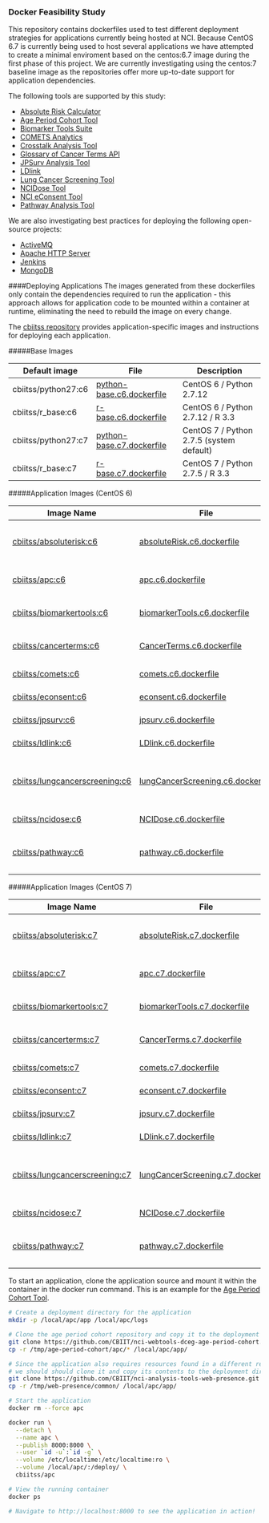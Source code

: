 ### Docker Feasibility Study

This repository contains dockerfiles used to test different deployment strategies for applications currently being hosted at NCI. Because CentOS 6.7 is currently being used to host several applications we have attempted to create a minimal enviroment based on the centos:6.7 image during the first phase of this project. We are currently investigating using the centos:7 baseline image as the repositories offer more up-to-date support for application dependencies.

The following tools are supported by this study:

- [Absolute Risk Calculator](https://github.com/CBIIT/nci-webtools-dceg-risk-assessment)
- [Age Period Cohort Tool](https://github.com/CBIIT/nci-webtools-dceg-age-period-cohort)
- [Biomarker Tools Suite](https://github.com/CBIIT/nci-webtools-dceg-sw-computational-tools)
- [COMETS Analytics](https://github.com/CBIIT/nci-webtools-comets-analytics)
- [Crosstalk Analysis Tool](https://github.com/CBIIT/nci-webtools-dceg-age-period-cohort)
- [Glossary of Cancer Terms API](https://github.com/CBIIT/nci-analysis-tools-glossary)
- [JPSurv Analysis Tool](https://github.com/CBIIT/nci-webtools-dccps-seer)
- [LDlink](https://github.com/CBIIT/nci-webtools-dceg-linkage)
- [Lung Cancer Screening Tool](https://github.com/CBIIT/nci-webtools-dceg-risk-assessment)
- [NCIDose Tool](https://github.com/CBIIT/nci-webtools-dceg-ncidose)
- [NCI eConsent Tool](https://github.com/CBIIT/nci-webtools-dceg-econsent)
- [Pathway Analysis Tool](https://github.com/CBIIT/nci-webtools-dceg-pathway-analysis)

We are also investigating best practices for deploying the following open-source projects:
- [ActiveMQ](https://github.com/apache/activemq)
- [Apache HTTP Server](https://github.com/apache/httpd)
- [Jenkins](https://github.com/jenkinsci/jenkins)
- [MongoDB](https://github.com/mongodb/mongo)

####Deploying Applications
The images generated from these dockerfiles only contain the dependencies required to run the application - this approach allows for application code to be mounted within a container at runtime, eliminating the need to rebuild the image on every change.

The [cbiitss repository](https://hub.docker.com/u/cbiitss/) provides application-specific images and instructions for deploying each application. 

#####Base Images

| Default image         | File                                 | Description                                          | 
| --------------------- | ------------------------------------ | ---------------------------------------------------- |
| cbiitss/python27:c6   | [python-base.c6.dockerfile][1]       | CentOS 6 / Python 2.7.12                             |
| cbiitss/r_base:c6     | [r-base.c6.dockerfile][3]            | CentOS 6 / Python 2.7.12 / R 3.3                     |
| cbiitss/python27:c7   | [python-base.c7.dockerfile][2]       | CentOS 7 / Python 2.7.5 (system default)             |
| cbiitss/r_base:c7     | [r-base.c7.dockerfile][4]            | CentOS 7 / Python 2.7.5 / R 3.3                      |

[1]: applications/base/python-base.c6.dockerfile
[2]: applications/base/python-base.c7.dockerfile
[3]: applications/base/r-base.c6.dockerfile
[4]: applications/base/r-base.c7.dockerfile

#####Application Images (CentOS 6)

| Image Name                          | File                                    | Description                                      |
| ----------------------------------- | --------------------------------------- | ------------------------------------------------ |
| [cbiitss/absoluterisk:c6][1]        | [absoluteRisk.c6.dockerfile][12]        | CentOS 6 / Absolute Risk Calculator              |
| [cbiitss/apc:c6][2]                 | [apc.c6.dockerfile][13]                 | CentOS 6 / Age Period Cohort Tool                |
| [cbiitss/biomarkertools:c6][3]      | [biomarkerTools.c6.dockerfile][14]      | CentOS 6 / Biomarker Tools Suite                 |
| [cbiitss/cancerterms:c6][4]         | [CancerTerms.c6.dockerfile][15]         | CentOS 6 / Cancer Terms API                      |
| [cbiitss/comets:c6][5]              | [comets.c6.dockerfile][16]              | CentOS 6 / COMETS                                |
| [cbiitss/econsent:c6][6]            | [econsent.c6.dockerfile][17]            | CentOS 6 / eConsent                              |
| [cbiitss/jpsurv:c6][7]              | [jpsurv.c6.dockerfile][18]              | CentOS 6 / jpsurv                                |
| [cbiitss/ldlink:c6][8]              | [LDlink.c6.dockerfile][19]              | CentOS 6 / LDlink                                |
| [cbiitss/lungcancerscreening:c6][9] | [lungCancerScreening.c6.dockerfile][20] | CentOS 6 / Lung Cancer Screening Tool            |
| [cbiitss/ncidose:c6][10]            | [NCIDose.c6.dockerfile][21]             | CentOS 6 / NCI Dose                              |
| [cbiitss/pathway:c6][11]            | [pathway.c6.dockerfile][22]             | CentOS 6 / Pathway Analysis Tool                 |

[1]: https://hub.docker.com/r/cbiitss/absoluterisk/
[2]: https://hub.docker.com/r/cbiitss/apc/
[3]: https://hub.docker.com/r/cbiitss/biomarkertools/
[4]: https://hub.docker.com/r/cbiitss/cancerterms/
[5]: https://hub.docker.com/r/cbiitss/comets/
[6]: https://hub.docker.com/r/cbiitss/econsent/
[7]: https://hub.docker.com/r/cbiitss/jpsurv/
[8]: https://hub.docker.com/r/cbiitss/ldlink/
[9]: https://hub.docker.com/r/cbiitss/lungcancerscreening/
[10]: https://hub.docker.com/r/cbiitss/ncidose/
[11]: https://hub.docker.com/r/cbiitss/pathway/

[12]: applications/base/absoluteRisk/absoluteRisk.c6.dockerfile
[13]: applications/base/apc/apc.c6.dockerfile
[14]: applications/base/biomarkerTools/biomarkerTools.c6.dockerfile
[15]: applications/base/CancerTerms/CancerTerms.c6.dockerfile
[16]: applications/base/comets/comets.c6.dockerfile
[17]: applications/base/econsent/econsent.c6.dockerfile
[18]: applications/base/jpsurv/jpsurv.c6.dockerfile
[19]: applications/base/LDlink/LDlink.c6.dockerfile
[20]: applications/base/lungCancerScreening/lungCancerScreening.c6.dockerfile
[21]: applications/base/NCIDose/NCIDose.c6.dockerfile
[22]: applications/base/pathway/pathway.c6.dockerfile


#####Application Images (CentOS 7)

| Image Name                          | File                                    | Description                                      |
| ----------------------------------- | --------------------------------------- | ------------------------------------------------ |
| [cbiitss/absoluterisk:c7][1]        | [absoluteRisk.c7.dockerfile][12]        | CentOS 7 / Absolute Risk Calculator              |
| [cbiitss/apc:c7][2]                 | [apc.c7.dockerfile][13]                 | CentOS 7 / Age Period Cohort Tool                |
| [cbiitss/biomarkertools:c7][3]      | [biomarkerTools.c7.dockerfile][14]      | CentOS 7 / Biomarker Tools Suite                 |
| [cbiitss/cancerterms:c7][4]         | [CancerTerms.c7.dockerfile][15]         | CentOS 7 / Cancer Terms API                      |
| [cbiitss/comets:c7][5]              | [comets.c7.dockerfile][16]              | CentOS 7 / COMETS                                |
| [cbiitss/econsent:c7][6]            | [econsent.c7.dockerfile][17]            | CentOS 7 / eConsent                              |
| [cbiitss/jpsurv:c7][7]              | [jpsurv.c7.dockerfile][18]              | CentOS 7 / jpsurv                                |
| [cbiitss/ldlink:c7][8]              | [LDlink.c7.dockerfile][19]              | CentOS 7 / LDlink                                |
| [cbiitss/lungcancerscreening:c7][9] | [lungCancerScreening.c7.dockerfile][20] | CentOS 7 / Lung Cancer Screening Tool            |
| [cbiitss/ncidose:c7][10]            | [NCIDose.c7.dockerfile][21]             | CentOS 7 / NCI Dose                              |
| [cbiitss/pathway:c7][11]            | [pathway.c7.dockerfile][22]             | CentOS 7 / Pathway Analysis Tool                 |

[1]: https://hub.docker.com/r/cbiitss/absoluterisk/
[2]: https://hub.docker.com/r/cbiitss/apc/
[3]: https://hub.docker.com/r/cbiitss/biomarkertools/
[4]: https://hub.docker.com/r/cbiitss/cancerterms/
[5]: https://hub.docker.com/r/cbiitss/comets/
[6]: https://hub.docker.com/r/cbiitss/econsent/
[7]: https://hub.docker.com/r/cbiitss/jpsurv/
[8]: https://hub.docker.com/r/cbiitss/ldlink/
[9]: https://hub.docker.com/r/cbiitss/lungcancerscreening/
[10]: https://hub.docker.com/r/cbiitss/ncidose/
[11]: https://hub.docker.com/r/cbiitss/pathway/

[12]: applications/base/absoluteRisk/absoluteRisk.c7.dockerfile
[13]: applications/base/apc/apc.c7.dockerfile
[14]: applications/base/biomarkerTools/biomarkerTools.c7.dockerfile
[15]: applications/base/CancerTerms/CancerTerms.c7.dockerfile
[16]: applications/base/comets/comets.c7.dockerfile
[17]: applications/base/econsent/econsent.c7.dockerfile
[18]: applications/base/jpsurv/jpsurv.c7.dockerfile
[19]: applications/base/LDlink/LDlink.c7.dockerfile
[20]: applications/base/lungCancerScreening/lungCancerScreening.c7.dockerfile
[21]: applications/base/NCIDose/NCIDose.c7.dockerfile
[22]: applications/base/pathway/pathway.c7.dockerfile


To start an application, clone the application source and mount it within the container in the docker run command. This is an example for the [Age Period Cohort Tool](https://github.com/CBIIT/nci-webtools-dceg-age-period-cohort).

```bash
# Create a deployment directory for the application
mkdir -p /local/apc/app /local/apc/logs

# Clone the age period cohort repository and copy it to the deployment directory
git clone https://github.com/CBIIT/nci-webtools-dceg-age-period-cohort.git /tmp/age-period-cohort
cp -r /tmp/age-period-cohort/apc/* /local/apc/app/

# Since the application also requires resources found in a different repository,
# we should should clone it and copy its contents to the deployment directory
git clone https://github.com/CBIIT/nci-analysis-tools-web-presence.git /tmp/web-presence
cp -r /tmp/web-presence/common/ /local/apc/app/

# Start the application
docker rm --force apc

docker run \
  --detach \
  --name apc \
  --publish 8000:8000 \
  --user `id -u`:`id -g` \
  --volume /etc/localtime:/etc/localtime:ro \
  --volume /local/apc/:/deploy/ \
  cbiitss/apc

# View the running container
docker ps

# Navigate to http://localhost:8000 to see the application in action!
```

